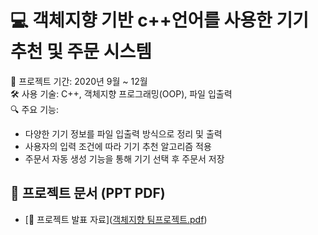 # 💻 객체지향 기반 c++언어를 사용한 기기 추천 및 주문 시스템
📅 프로젝트 기간: 2020년 9월 ~ 12월  
🛠 사용 기술: C++, 객체지향 프로그래밍(OOP), 파일 입출력  
🔍 주요 기능:
- 다양한 기기 정보를 파일 입출력 방식으로 정리 및 출력
- 사용자의 입력 조건에 따라 기기 추천 알고리즘 적용
- 주문서 자동 생성 기능을 통해 기기 선택 후 주문서 저장

## 📄 프로젝트 문서 (PPT PDF)
- [📂 프로젝트 발표 자료]([객체지향 팀프로젝트.pdf](https://github.com/jaetory/oop-recommendation/blob/main/%EA%B0%9D%EC%B2%B4%EC%A7%80%ED%96%A5%20%ED%8C%80%ED%94%84%EB%A1%9C%EC%A0%9D%ED%8A%B8.pdf))
